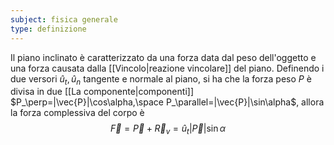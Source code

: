```yaml
---
subject: fisica generale
type: definizione
---
```

Il piano inclinato è caratterizzato da una forza data dal peso dell'oggetto e una forza causata dalla [[Vincolo|reazione vincolare]] del piano.
Definendo i due versori $\hat{u}_t,\hat{u}_n$ tangente e normale al piano, si ha che la forza peso $P$ è divisa in due [[La componente|componenti]] $P_\perp=|\vec{P}|\cos\alpha,\space P_\parallel=|\vec{P}|\sin\alpha$, allora la forza complessiva del corpo è 
$$
\vec{F}=\vec{P}+\vec{R}_v=\hat{u}_t|\vec{P}|\sin\alpha
$$